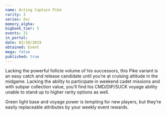 ```yaml
---
name: Acting Captain Pike
rarity: 3
series: dsc
memory_alpha:
bigbook_tier: 5
events: 31
in_portal:
date: 02/10/2019
obtained: Event
mega: false
published: true
---
```


Lacking the powerful follicle volume of his successors, this Pike variant is an easy catch and release candidate until you’re at cruising altitude in the midgame. Lacking the ability to participate in weekend cadet missions and with subpar collection value, you’ll find his CMD/DIP/SUCK voyage ability unable to stand up to higher rarity options as well.

Green light base and voyage power is tempting for new players, but they’re easily replaceable attributes by your weekly event rewards.
